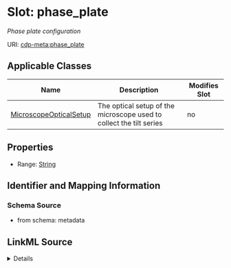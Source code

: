 

# Slot: phase_plate


_Phase plate configuration_



URI: [cdp-meta:phase_plate](metadataphase_plate)



<!-- no inheritance hierarchy -->





## Applicable Classes

| Name | Description | Modifies Slot |
| --- | --- | --- |
| [MicroscopeOpticalSetup](MicroscopeOpticalSetup.md) | The optical setup of the microscope used to collect the tilt series |  no  |







## Properties

* Range: [String](String.md)





## Identifier and Mapping Information







### Schema Source


* from schema: metadata




## LinkML Source

<details>
```yaml
name: phase_plate
description: Phase plate configuration
from_schema: metadata
exact_mappings:
- cdp-common:tiltseries_microscope_phase_plate
rank: 1000
alias: phase_plate
owner: MicroscopeOpticalSetup
domain_of:
- MicroscopeOpticalSetup
range: string
inlined: true
inlined_as_list: true

```
</details>